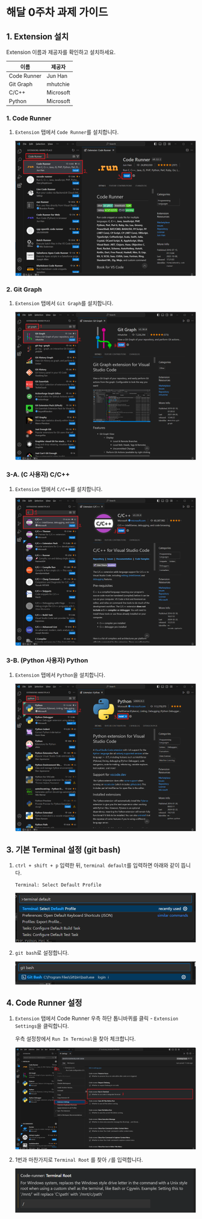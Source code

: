 # 해달 0주차 과제 가이드

## 1. Extension 설치

Extension 이름과 제공자를 확인하고 설치하세요.

| 이름        | 제공자    |
| ----------- | --------- |
| Code Runner | Jun Han   |
| Git Graph   | mhutchie  |
| C/C++       | Microsoft |
| Python      | Microsoft |

### 1. Code Runner

1. `Extension` 탭에서 `Code Runner`를 설치합니다.

   ![code runner](../assets/2-15.png)

### 2. Git Graph

1. `Extension` 탭에서 `Git Graph`를 설치합니다.

   ![git graph](../assets/2-16.png)

### 3-A. (C 사용자) C/C++

1. `Extension` 탭에서 `C/C++`를 설치합니다.

   ![C/C++](../assets/2-17.png)

### 3-B. (Python 사용자) Python

1. `Extension` 탭에서 `Python`을 설치합니다.

   ![Python](../assets/2-18.png)

## 3. 기본 Terminal 설정 (git bash)

1. `ctrl + shift + p` 입력한 뒤, `terminal default`를 입력하면 아래와 같이 뜹니다.

   ```
   Terminal: Select Default Profile
   ```

   ![terminal deafult](../assets/2-19.png)

1. `git bash`로 설정합니다.

   ![git bash](../assets/2-20.png)

## 4. Code Runner 설정

1. `Extension` 탭에서 Code Runner 우측 하단 톱니바퀴를 클릭 - `Extension Settings`을 클릭합니다.

   우측 설정창에서 `Run In Terminal`을 찾아 체크합니다.

   ![Run In Terminal](../assets/2-21.png)

1. 1번과 마찬가지로 `Terminal Root` 를 찾아 `/`를 입력합니다.

   ![Terminal Root](../assets/2-22.png)
